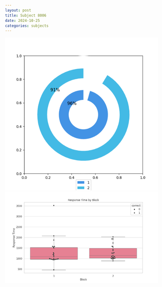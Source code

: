 ```yaml
---
layout: post
title: Subject 8006
date: 2024-10-25
categories: subjects
---
```


![](data/8006/run-2/8006__acc_test.png)
![](data/8006/run-2/8006_rt.png)
